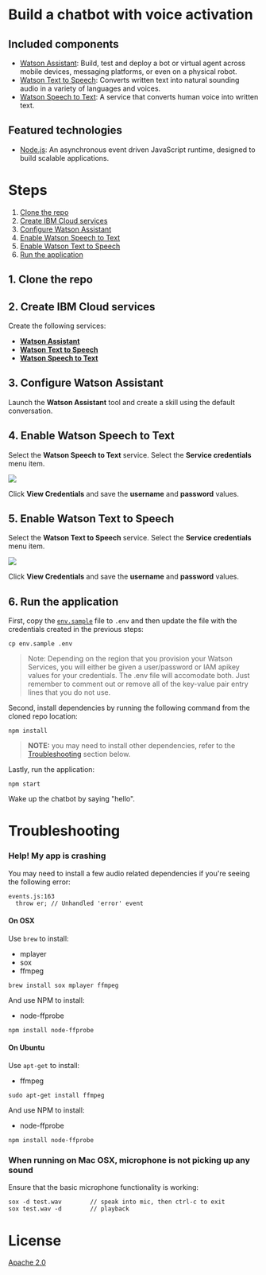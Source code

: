 # Build a chatbot with voice activation

## Included components

* [Watson Assistant](https://www.ibm.com/watson/developercloud/conversation.html): Build, test and deploy a bot or virtual agent across mobile devices, messaging platforms, or even on a physical robot.
* [Watson Text to Speech](https://www.ibm.com/watson/developercloud/text-to-speech.html): Converts written text into natural sounding audio in a variety of languages and voices.
* [Watson Speech to Text](https://www.ibm.com/watson/developercloud/speech-to-text.html): A service that converts human voice into written text.

## Featured technologies

* [Node.js](https://nodejs.org/en/): An asynchronous event driven JavaScript runtime, designed to build scalable applications.

# Steps

1. [Clone the repo](#1-clone-the-repo)
1. [Create IBM Cloud services](#2-create-ibm-cloud-services)
1. [Configure Watson Assistant](#3-configure-watson-conversation)
1. [Enable Watson Speech to Text](#4-enable-watson-speech-to-text)
1. [Enable Watson Text to Speech](#5-enable-watson-text-to-speech)
1. [Run the application](#6-run-the-application)

## 1. Clone the repo

## 2. Create IBM Cloud services

Create the following services:

  * [**Watson Assistant**](https://console.ng.bluemix.net/catalog/services/conversation)
  * [**Watson Text to Speech**](https://console.ng.bluemix.net/catalog/services/text-to-speech/)
  * [**Watson Speech to Text**](https://console.ng.bluemix.net/catalog/services/speech-to-text/)

## 3. Configure Watson Assistant

Launch the **Watson Assistant** tool and create a skill using the default conversation.

## 4. Enable Watson Speech to Text

Select the **Watson Speech to Text** service. Select the **Service credentials** menu item.

![](doc/source/images/speech_to_text_ids.png)

Click **View Credentials** and save the **username** and **password** values.

## 5. Enable Watson Text to Speech

Select the **Watson Text to Speech** service. Select the **Service credentials** menu item.

![](doc/source/images/text_to_speech_ids.png)

Click **View Credentials** and save the **username** and **password** values.

## 6. Run the application

First, copy the [`env.sample`](env.sample) file to `.env` and then update the file with the credentials created in the previous steps:

```
cp env.sample .env
```

> Note: Depending on the region that you provision your Watson Services, you will either be given a user/password or IAM apikey values for your credentials. The .env file will accomodate both. Just remember to comment out or remove all of the key-value pair entry lines that you do not use.

Second, install dependencies by running the following command from the cloned repo location:

```
npm install
```

> **NOTE:** you may need to install other dependencies, refer to the [Troubleshooting](troubleshooting) section below.

Lastly, run the application:

```
npm start
```

Wake up the chatbot by saying "hello".

# Troubleshooting

### Help! My app is crashing

You may need to install a few audio related dependencies if you're seeing the following error:

```
events.js:163
  throw er; // Unhandled 'error' event
```

#### On OSX

Use `brew` to install:

* mplayer
* sox
* ffmpeg

```
brew install sox mplayer ffmpeg
```

And use NPM to install:

* node-ffprobe

```
npm install node-ffprobe
```

#### On Ubuntu

Use `apt-get` to install:

* ffmpeg

```
sudo apt-get install ffmpeg
```

And use NPM to install:

* node-ffprobe

```
npm install node-ffprobe
```

### When running on Mac OSX, microphone is not picking up any sound

Ensure that the basic microphone functionality is working:

```
sox -d test.wav        // speak into mic, then ctrl-c to exit
sox test.wav -d        // playback
```

# License

[Apache 2.0](LICENSE)
